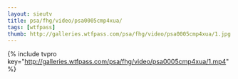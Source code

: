 ```yaml
--- 
layout: sieutv
title: psa/fhg/video/psa0005cmp4xua/
tags: [wtfpass]
thumb: http://galleries.wtfpass.com/psa/fhg/video/psa0005cmp4xua/1.jpg
---
```

{% include tvpro key="http://galleries.wtfpass.com/psa/fhg/video/psa0005cmp4xua/1.mp4" %} 
